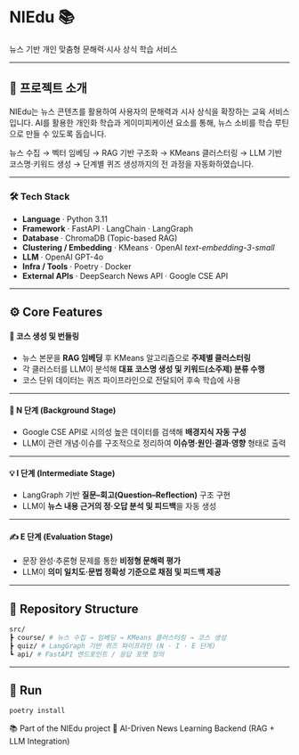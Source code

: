 # NIEdu 📚
뉴스 기반 개인 맞춤형 문해력·시사 상식 학습 서비스

---

## 📌 프로젝트 소개
NIEdu는 뉴스 콘텐츠를 활용하여 사용자의 문해력과 시사 상식을 확장하는 교육 서비스입니다.
AI를 활용한 개인화 학습과 게이미피케이션 요소를 통해, 뉴스 소비를 학습 루틴으로 만들 수 있도록 돕습니다. 

뉴스 수집 → 벡터 임베딩 → RAG 기반 구조화 → KMeans 클러스터링 →  LLM 기반 코스명·키워드 생성 → 단계별 퀴즈 생성까지의 전 과정을 자동화하였습니다.  

---

### 🛠 Tech Stack  
- **Language** · Python 3.11  
- **Framework** · FastAPI · LangChain · LangGraph  
- **Database** · ChromaDB (Topic-based RAG)  
- **Clustering / Embedding** · KMeans · OpenAI *text-embedding-3-small*  
- **LLM** · OpenAI GPT-4o  
- **Infra / Tools** · Poetry · Docker  
- **External APIs** · DeepSearch News API · Google CSE API  

---

## ⚙️ Core Features  

#### 🧩 코스 생성 및 번들링
- 뉴스 본문을 **RAG 임베딩** 후 KMeans 알고리즘으로 **주제별 클러스터링**
- 각 클러스터를 LLM이 분석해 **대표 코스명 생성 및 키워드(소주제) 분류 수행**
- 코스 단위 데이터는 퀴즈 파이프라인으로 전달되어 후속 학습에 사용

---

#### 🧠 N 단계 (Background Stage)
- Google CSE API로 시의성 높은 데이터를 검색해 **배경지식 자동 구성**
- LLM이 관련 개념·이슈를 구조적으로 정리하여 **이슈명·원인·결과·영향** 형태로 출력

---

#### 💡 I 단계 (Intermediate Stage)
- LangGraph 기반 **질문–회고(Question–Reflection)** 구조 구현
- LLM이 **뉴스 내용 근거의 정·오답 분석 및 피드백**을 자동 생성

---

#### ✍️ E 단계 (Evaluation Stage)
- 문장 완성·추론형 문제를 통한 **비정형 문해력 평가**
- LLM이 **의미 일치도·문법 정확성 기준으로 채점 및 피드백 제공**

---

## 📂 Repository Structure 
```bash
src/
┣ course/ # 뉴스 수집 → 임베딩 → KMeans 클러스터링 → 코스 생성
┣ quiz/ # LangGraph 기반 퀴즈 파이프라인 (N · I · E 단계)
┗ api/ # FastAPI 엔드포인트 / 응답 포맷 정의
```

---

## 🚀 Run  
```bash
poetry install
```

📚 Part of the NIEdu project
🔗 AI-Driven News Learning Backend (RAG + LLM Integration)
